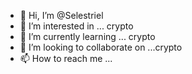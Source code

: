 - 👋 Hi, I’m @Selestriel
- 👀 I’m interested in ... crypto 
- 🌱 I’m currently learning ... crypto
- 💞️ I’m looking to collaborate on ...crypto
- 📫 How to reach me ...

<!---
Selestriel/Selestriel is a ✨ special ✨ repository because its `README.md` (this file) appears on your GitHub profile.
You can click the Preview link to take a look at your changes.
--->
